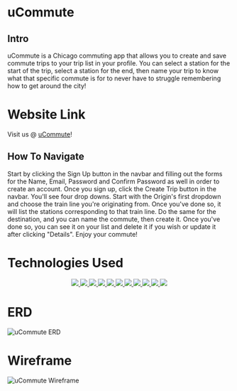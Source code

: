 # uCommute
## Intro

uCommute is a Chicago commuting app that allows you to create and save commute trips to your trip list in your profile. You can select a station for the start of the trip, select a station for the end, then name your trip to know what that specific commute is for to never have to struggle remembering how to get around the city!

# Website Link
Visit us @ <a href="https://ucommute.netlify.app/" target="_blank" >uCommute</a>!

## How To Navigate
Start by clicking the Sign Up button in the navbar and filling out the forms for the Name, Email, Password and Confirm Password as well in order to create an account. Once you sign up, click the Create Trip button in the navbar. You'll see four drop downs. Start with the Origin's first dropdown and choose the train line you're originating from. Once you've done so, it will list the stations corresponding to that train line. Do the same for the destination, and you can name the commute, then create it. Once you've done so, you can see it on your list and delete it if you wish or update it after clicking "Details". Enjoy your commute!

# Technologies Used
<div align="center">
    <a href="#"><img src="https://img.shields.io/badge/-CSS3-1572B6?style=flat-square&logo=css3" />  </a>
    <a href="#"><img src="https://img.shields.io/badge/-JavaScript-F7DF1E?style=flat-square&logo=javascript&logoColor=black" />  </a>
    <a href="#"><img src="https://img.shields.io/badge/-React-61DAFB?style=flat-square&logo=React&logoColor=black" />  </a>
    <a href="#"><img src="https://img.shields.io/badge/-React_Router-CA4245?style=flat-square&for-the-badge&logo=react-router&logoColor=white" />  </a>
    <a href="#"><img src="https://img.shields.io/badge/-NodeJS-339933?style=flat-square&logo=Node.js&logoColor=white" />  </a>
    <a href="#"><img src="https://img.shields.io/badge/-Express.js-404D59?style=flat-square&for-the-badge" />  </a>
    <a href="#"><img src="https://img.shields.io/badge/-MongoDB-white?style=flat-square&logo=mongodb" />  </a>
    <a href="#"><img src="https://img.shields.io/badge/SASS-hotpink.svg?style=flat-square&&logo=SASS&logoColor=white" />  </a>
    <a href="#"><img src="https://img.shields.io/badge/-Postman-FF6C37?style=flat-square&logo=Postman&logoColor=white" />  </a>
    <a href="#"><img src="https://img.shields.io/badge/-Heroku-430098?style=flat-square&logo=heroku" />  </a>
    <a href="#"><img src="https://img.shields.io/badge/-Trello-0079BF?style=flat-square&logo=Trello&logoColor=white" />  </a>
</div>

# ERD

![uCommute ERD](https://user-images.githubusercontent.com/48702365/165430494-a806e157-0344-48ed-99af-78cf6044e255.png)


# Wireframe

![uCommute Wireframe](https://user-images.githubusercontent.com/48702365/165430536-fcdd9bff-59a4-4d2d-a7db-9221c51e6f36.png)
